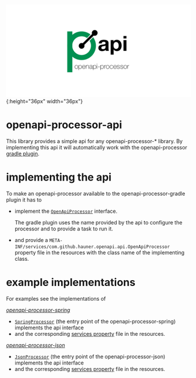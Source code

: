 ![openapi-processor-api logo](images/openapi-processor-api.png){:height="36px" width="36px"}

# openapi-processor-api

This library provides a simple api for any openapi-processor-* library. By implementing this api it
will automatically work with the openapi-processor [gradle plugin][oap-gradle]. 


# implementing the api
 
To make an openapi-processor available to the openapi-processor-gradle plugin it has to

- implement the [`OpenApiProcessor`][oap-api] interface.

  The gradle plugin uses the name provided by the api to configure the processor and to provide a
  task to run it.

- and provide a `META-INF/services/com.github.hauner.openapi.api.OpenApiProcessor` property file in
 the resources with the class name of the implementing class.

# example implementations

For examples see the implementations of
 
*[openapi-processor-spring][oap-spring]*

- [`SpringProcessor`][oap-spring-api-impl] (the entry point of the openapi-processor-spring)
 implements the api interface
- and the corresponding [services property][oap-spring-api-props] file in the resources.

*[openapi-processor-json][oap-json]*

- [`JsonProcessor`][oap-json-api-impl] (the entry point of the openapi-processor-json)
 implements the api interface
- and the corresponding [services property][oap-json-api-props] file in the resources.
   

[oap-api]: https://github.com/hauner/openapi-processor-api/tree/master/src/main/java/com/github/hauner/openapi/api/OpenApiGeneratr.java
[oap-gradle]: https://github.com/hauner/openapi-generatr-gradle

[oap-spring]: https://github.com/hauner/openapi-generatr-spring
[oap-spring-api-impl]: https://github.com/hauner/openapi-generatr-spring/blob/master/src/main/groovy/com/github/hauner/openapi/spring/generatr/SpringGeneratr.groovy
[oap-spring-api-props]: https://github.com/hauner/openapi-generatr-spring/blob/master/src/main/resources/META-INF/services/com.github.hauner.openapi.api.OpenApiGeneratr

[oap-json]: https://github.com/hauner/openapi-generatr-json
[oap-json-api-impl]: https://github.com/hauner/openapi-generatr-json/blob/master/src/main/groovy/com/github/hauner/openapi/spring/generatr/JsonGeneratr.groovy
[oap-json-api-props]: https://github.com/hauner/openapi-generatr-json/blob/master/src/main/resources/META-INF/services/com.github.hauner.openapi.api.OpenApiGeneratr

